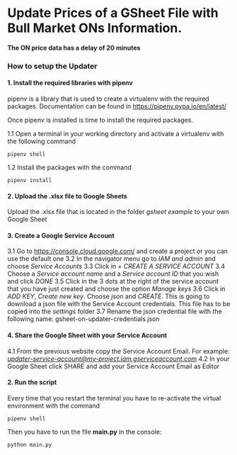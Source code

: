 # Update Prices of a GSheet File with Bull Market ONs Information.

**The ON price data has a delay of 20 minutes**

### How to setup the Updater

#### 1. Install the required libraries with pipenv
pipenv is a library that is used to create a virtualenv with the required packages. Documentation can be found in https://pipenv.pypa.io/en/latest/

Once pipenv is installed is time to install the required packages.

1.1 Open a terminal in your working directory and activate a virtualenv with the following command

    pipenv shell

1.2 Install the packages with the command

    pipenv install

#### 2. Upload the .xlsx file to Google Sheets
Upload the .xlsx file that is located in the folder *gsheet example* to your own Google Sheet

#### 3. Create a Google Service Account
3.1 Go to https://console.cloud.google.com/ and create a project or you can use the default one
3.2 In the navigator menu go to *IAM and admin* and choose *Service Accounts*
3.3 Click in *+ CREATE A SERVICE ACCOUNT*
3.4 Choose a *Service account name* and a *Service account ID* that you wish and click *DONE*
3.5 Click in the 3 dots at the right of the service account that you have just created and choose the option *Manage keys*
3.6 Click in *ADD KEY*, *Create new key*. Choose *json* and *CREATE*. This is going to download a json file with the Service Account credentials. This file has to be copied into the *settings* folder
3.7 Rename the json credential file with the following name: gsheet-on-updater-credentials.json

#### 4. Share the Google Sheet with your Service Account
4.1 From the previous website copy the Service Account Email. For example: *updater-service-account@my-project.iam.gserviceaccount.com*
4.2 In your Google Sheet click SHARE and add your Service Account Email as Editor

#### 2. Run the script
Every time that you restart the terminal you have to re-activate the virtual environment with the command

    pipenv shell

Then you have to run the file **main.py** in the console:

    python main.py